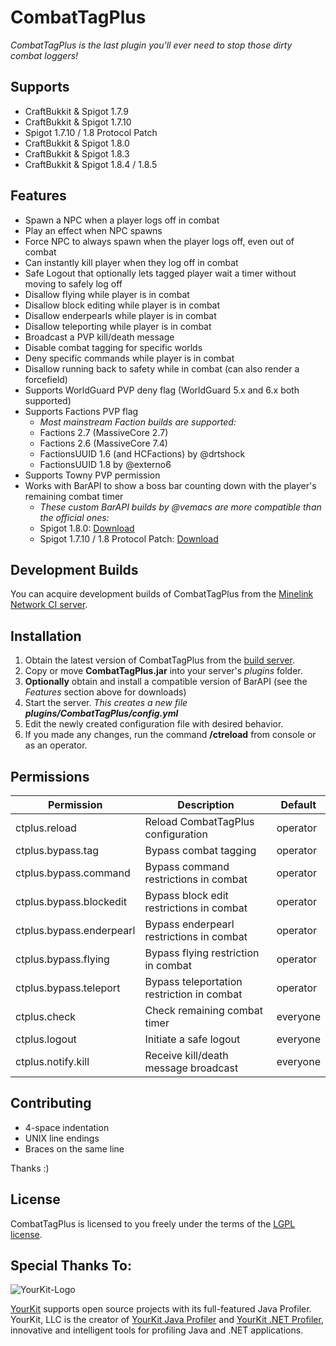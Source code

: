 # CombatTagPlus

*CombatTagPlus is the last plugin you'll ever need to stop those dirty combat loggers!*

## Supports

* CraftBukkit & Spigot 1.7.9
* CraftBukkit & Spigot 1.7.10
* Spigot 1.7.10 / 1.8 Protocol Patch
* CraftBukkit & Spigot 1.8.0
* CraftBukkit & Spigot 1.8.3
* CraftBukkit & Spigot 1.8.4 / 1.8.5

## Features

* Spawn a NPC when a player logs off in combat
* Play an effect when NPC spawns
* Force NPC to always spawn when the player logs off, even out of combat
* Can instantly kill player when they log off in combat
* Safe Logout that optionally lets tagged player wait a timer without moving to safely log off
* Disallow flying while player is in combat
* Disallow block editing while player is in combat
* Disallow enderpearls while player is in combat
* Disallow teleporting while player is in combat
* Broadcast a PVP kill/death message
* Disable combat tagging for specific worlds
* Deny specific commands while player is in combat
* Disallow running back to safety while in combat (can also render a forcefield)
* Supports WorldGuard PVP deny flag (WorldGuard 5.x and 6.x both supported)
* Supports Factions PVP flag
    * _Most mainstream Faction builds are supported:_
    * Factions 2.7 (MassiveCore 2.7)
    * Factions 2.6 (MassiveCore 7.4)
    * FactionsUUID 1.6 (and HCFactions) by @drtshock
    * FactionsUUID 1.8 by @externo6
* Supports Towny PVP permission
* Works with BarAPI to show a boss bar counting down with the player's remaining combat timer
    * _These custom BarAPI builds by @vemacs are more compatible than the official ones:_
    * Spigot 1.8.0: [Download](http://ci.minelink.net/job/BarAPI/5/artifact/target/BarAPI.jar)
    * Spigot 1.7.10 / 1.8 Protocol Patch: [Download](http://ci.minelink.net/job/BarAPI/4/artifact/target/BarAPI.jar)

## Development Builds

You can acquire development builds of CombatTagPlus from
the [Minelink Network CI server](http://ci.minelink.net/job/CombatTagPlus/).

## Installation

1. Obtain the latest version of CombatTagPlus from the [build server](http://ci.minelink.net/job/CombatTagPlus/).
2. Copy or move **CombatTagPlus.jar** into your server's *plugins* folder.
3. **Optionally** obtain and install a compatible version of BarAPI (see the *Features* section above for downloads)
4. Start the server. _This creates a new file **plugins/CombatTagPlus/config.yml**_
5. Edit the newly created configuration file with desired behavior.
6. If you made any changes, run the command **/ctreload** from console or as an operator.

## Permissions

| **Permission**           | **Description**                            | **Default** |
|--------------------------|--------------------------------------------|-------------|
| ctplus.reload            | Reload CombatTagPlus configuration         | operator    |
| ctplus.bypass.tag        | Bypass combat tagging                      | operator    |
| ctplus.bypass.command    | Bypass command restrictions in combat      | operator    |
| ctplus.bypass.blockedit  | Bypass block edit restrictions in combat   | operator    |
| ctplus.bypass.enderpearl | Bypass enderpearl restrictions in combat   | operator    |
| ctplus.bypass.flying     | Bypass flying restriction in combat        | operator    |
| ctplus.bypass.teleport   | Bypass teleportation restriction in combat | operator    |
| ctplus.check             | Check remaining combat timer               | everyone    |
| ctplus.logout            | Initiate a safe logout                     | everyone    |
| ctplus.notify.kill       | Receive kill/death message broadcast       | everyone    |

## Contributing

* 4-space indentation
* UNIX line endings
* Braces on the same line

Thanks :)

## License

CombatTagPlus is licensed to you freely under the terms of the [LGPL license](https://www.gnu.org/licenses/lgpl.html).

## Special Thanks To:

![YourKit-Logo](https://www.yourkit.com/images/yklogo.png)

[YourKit](http://www.yourkit.com/) supports open source projects with its full-featured Java Profiler.
YourKit, LLC is the creator of [YourKit Java Profiler](https://www.yourkit.com/java/profiler/index.jsp)
and [YourKit .NET Profiler](https://www.yourkit.com/.net/profiler/index.jsp), innovative and intelligent tools for
profiling Java and .NET applications.
